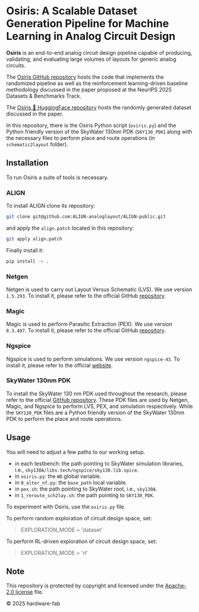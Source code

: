 # Osiris: A Scalable Dataset Generation Pipeline for Machine Learning in Analog Circuit Design

**Osiris** is an end-to-end analog circuit design pipeline capable of producing, validating, and evaluating large volumes of layouts for generic analog circuits.

The [Osiris GitHub repository](https://github.com/hardware-fab/osiris) hosts the code that implements the randomized pipeline as well as the reinforcement learning-driven baseline methodology discussed 
in the paper proposed at the NeurIPS 2025 Datasets & Benchmarks Track.

The [Osiris 🤗 HuggingFace repository](https://huggingface.co/datasets/hardware-fab/osiris) hosts the randomly generated dataset discussed in the paper.

In this repository, there is the Osiris Python script (`osiris.py`) and the Python friendly version of the SkyWater 130nm PDK (`SKY130_PDK`) along with the necessary files to perform place and route operations (in `schematic2layout` folder).

## Installation
To run Osiris a suite of tools is necessary. 
### ALIGN
To install ALIGN clone its repository:
```bash
git clone git@github.com:ALIGN-analoglayout/ALIGN-public.git
```
and apply the `align.patch` located in this repository:
```bash
git apply align.patch
```
Finally install it:
```bash
pip install -v .
```

### Netgen
Netgen is used to carry out Layout Versus Schematic (LVS). We use version `1.5.293`.
To install it, please refer to the official GitHub [repository](https://github.com/RTimothyEdwards/netgen).

### Magic
Magic is used to perform Parasitic Extraction (PEX). We use version `8.3.497`.
To install it, please refer to the official GitHub [repository](https://github.com/RTimothyEdwards/magic).

### Ngspice
Ngspice is used to perform simulations. We use version `ngspice-43`.
To install it, please refer to the official [website](https://ngspice.sourceforge.io/).

### SkyWater 130nm PDK
To install the SkyWater 130 nm PDK used throughout the research, please refer to the official [GitHub repository](https://github.com/google/skywater-pdk).
These PDK files are used by Netgen, Magic, and Ngspice to perform LVS, PEX, and simulation respectively. While the `SKY130_PDK` files are 
a Python friendly version of the SkyWater 130nm PDK to perform the place and route operations.

## Usage
You will need to adjust a few paths to our working setup. 
- in each testbench: the path pointing to SkyWater simulation libraries, i.e., `sky130A/libs.tech/ngspice/sky130.lib.spice`.
- in `osiris.py`: the `WD` global variable.
- in `0_alter_nf.py`: the `base_path` local variable.
- in `pex.sh`: the path pointing to SkyWater root, i.e., `sky130A`.
- in `1_reroute_sch2lay.sh`: the path pointing to `SKY130_PDK`.

To experiment with Osiris, use the `osiris.py` file.

To perform random exploration of circuit design space, set: 

> EXPLORATION_MODE = 'dataset'

To perform RL-driven exploration of circuit design space, set:

> EXPLORATION_MODE = 'rl'

## Note
This repository is protected by copyright and licensed under the [Apache-2.0 license](https://github.com/hardware-fab/chameleon/blob/main/LICENSE) file.

© 2025 hardware-fab
